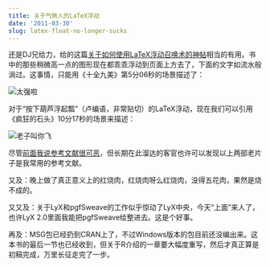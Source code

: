 ```yaml
---
title: 关于气煞人的LaTeX浮动
date: '2011-03-30'
slug: latex-float-no-longer-sucks
---
```


还是DJ兄给力，给的这篇[关于如何使用LaTeX浮动召唤术的神帖](http://www.howtotex.com/tips-tricks/control-float-placement)相当的有用。书中的那些稍微高一点的图形现在都乖乖浮动到页面上方去了，下面的文字如流水般淌过。这事情，只能用《十全九美》第5分06秒的场景描述了：

![太强啦](https://db.yihui.org/imgur/CwBsAqs.png)

对于“按下葫芦浮起瓢”（卢编语，非常贴切）的LaTeX浮动，现在我们可以引用《疯狂的石头》10分17秒的场景来描述：

![老子叫你飞](https://db.yihui.org/imgur/4rHon0B.png)

尽管[前面我说参考文献很可恶](/cn/2011/03/hacking-econometrics/)，但长期在此溜达的客官也许可以发现以上两部老片子是我常用的参考文献。

又及：晚上做了真正意义上的红烧肉，红烧肉呀么红烧肉，没得五花肉，果然是烧不成的。

又又及：关于LyX和pgfSweave的工作似乎惊动了LyX中央，今天“上面”来人了，也许LyX 2.0里面我能把pgfSweave给整进去。这是个好事。

再及：MSG包已经扔到CRAN上了，不过Windows版本的包目前还没编出来。这本书的最后一节也已经收到，但关于R介绍的一章要大幅度重写，然后才真正算是初稿完成，万里长征走完了一步。
